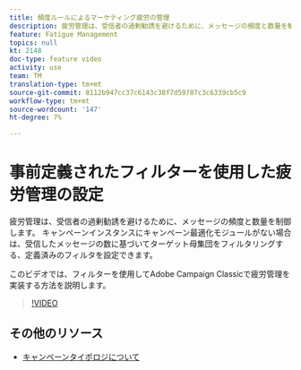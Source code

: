 ```yaml
---
title: 頻度ルールによるマーケティング疲労の管理
description: 疲労管理は、受信者の過剰勧誘を避けるために、メッセージの頻度と数量を制御します。 キャンペーンインスタンスにキャンペーン最適化モジュールがない場合は、受信したメッセージの数に基づいてターゲット母集団をフィルタリングする、定義済みのフィルタを設定できます。   このビデオでは、フィルターを使用してAdobe Campaign Classicで疲労管理を実装する方法を説明します。
feature: Fatigue Management
topics: null
kt: 2148
doc-type: feature video
activity: use
team: TM
translation-type: tm+mt
source-git-commit: 8112b947cc37c6143c38f7d59787c3c6339cb5c9
workflow-type: tm+mt
source-wordcount: '147'
ht-degree: 7%

---
```



# 事前定義されたフィルターを使用した疲労管理の設定

疲労管理は、受信者の過剰勧誘を避けるために、メッセージの頻度と数量を制御します。 キャンペーンインスタンスにキャンペーン最適化モジュールがない場合は、受信したメッセージの数に基づいてターゲット母集団をフィルタリングする、定義済みのフィルタを設定できます。

このビデオでは、フィルターを使用してAdobe Campaign Classicで疲労管理を実装する方法を説明します。

>[!VIDEO](https://video.tv.adobe.com/v/25091?quality=12)

## その他のリソース

* [キャンペーンタイポロジについて](https://docs.adobe.com/content/help/en/campaign-classic/using/orchestrating-campaigns/campaign-optimization/about-campaign-typologies.html)
